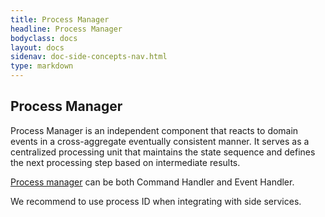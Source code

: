 ```yaml
---
title: Process Manager
headline: Process Manager
bodyclass: docs
layout: docs
sidenav: doc-side-concepts-nav.html
type: markdown
---
```

<h2 class="top">Process Manager</h2> 

Process Manager is an independent component that reacts to domain events in a cross-aggregate eventually consistent manner. It serves as a centralized processing unit that maintains the state sequence and defines the next processing step based on intermediate results. 

[Process manager](/java/process-manager.md) can be both Command Handler and Event Handler.

<p class="note">We recommend to use process ID when integrating with side services. 
</p>
